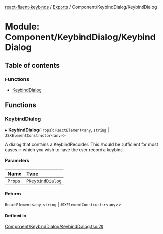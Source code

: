 [react-fluent-keybinds](../README.md) / [Exports](../modules.md) / Component/KeybindDialog/KeybindDialog

# Module: Component/KeybindDialog/KeybindDialog

## Table of contents

### Functions

- [KeybindDialog](Component_KeybindDialog_KeybindDialog.md#keybinddialog)

## Functions

### KeybindDialog

▸ **KeybindDialog**(`Props`): `ReactElement`\<`any`, `string` \| `JSXElementConstructor`\<`any`\>\>

A dialog that contains a KeybindRecorder.
This should be sufficient for most cases in which
you wish to have the user record a keybind.

#### Parameters

| Name | Type |
| :------ | :------ |
| `Props` | [`PKeybindDialog`](Component_KeybindDialog_KeybindDialog_Types.md#pkeybinddialog) |

#### Returns

`ReactElement`\<`any`, `string` \| `JSXElementConstructor`\<`any`\>\>

#### Defined in

[Component/KeybindDialog/KeybindDialog.tsx:20](https://github.com/GageSorrell/FluentReactKeybinds/blob/b173d2b/Source/Component/KeybindDialog/KeybindDialog.tsx#L20)
